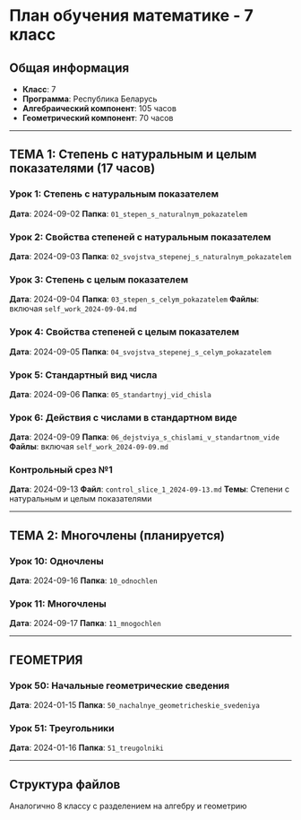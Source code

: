 # План обучения математике - 7 класс

## Общая информация
- **Класс**: 7
- **Программа**: Республика Беларусь
- **Алгебраический компонент**: 105 часов
- **Геометрический компонент**: 70 часов

---

## ТЕМА 1: Степень с натуральным и целым показателями (17 часов)

### Урок 1: Степень с натуральным показателем
**Дата**: 2024-09-02
**Папка**: `01_stepen_s_naturalnym_pokazatelem`

### Урок 2: Свойства степеней с натуральным показателем
**Дата**: 2024-09-03
**Папка**: `02_svojstva_stepenej_s_naturalnym_pokazatelem`

### Урок 3: Степень с целым показателем
**Дата**: 2024-09-04
**Папка**: `03_stepen_s_celym_pokazatelem`
**Файлы**: включая `self_work_2024-09-04.md`

### Урок 4: Свойства степеней с целым показателем
**Дата**: 2024-09-05
**Папка**: `04_svojstva_stepenej_s_celym_pokazatelem`

### Урок 5: Стандартный вид числа
**Дата**: 2024-09-06
**Папка**: `05_standartnyj_vid_chisla`

### Урок 6: Действия с числами в стандартном виде
**Дата**: 2024-09-09
**Папка**: `06_dejstviya_s_chislami_v_standartnom_vide`
**Файлы**: включая `self_work_2024-09-09.md`

### Контрольный срез №1
**Дата**: 2024-09-13
**Файл**: `control_slice_1_2024-09-13.md`
**Темы**: Степени с натуральным и целым показателями

---

## ТЕМА 2: Многочлены (планируется)

### Урок 10: Одночлены
**Дата**: 2024-09-16
**Папка**: `10_odnochlen`

### Урок 11: Многочлены
**Дата**: 2024-09-17
**Папка**: `11_mnogochlen`

---

## ГЕОМЕТРИЯ

### Урок 50: Начальные геометрические сведения
**Дата**: 2024-01-15
**Папка**: `50_nachalnye_geometricheskie_svedeniya`

### Урок 51: Треугольники
**Дата**: 2024-01-16
**Папка**: `51_treugolniki`

---

## Структура файлов
Аналогично 8 классу с разделением на алгебру и геометрию
